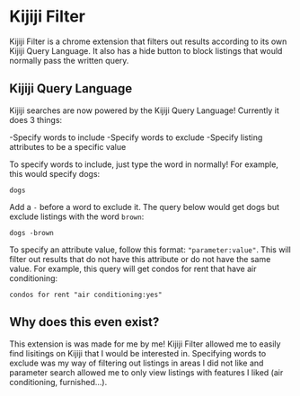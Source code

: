 # Kijiji Filter

Kijiji Filter is a chrome extension that filters out results according to its own Kijiji Query Language. It also has a hide button to block listings that would normally pass the written query.

## Kijiji Query Language

Kijiji searches are now powered by the Kijiji Query Language! Currently it does 3 things:

-Specify words to include
-Specify words to exclude
-Specify listing attributes to be a specific value

To specify words to include, just type the word in normally! For example, this would specify dogs:
```
dogs
```
Add a `-` before a word to exclude it. The query below would get dogs but exclude listings with the word `brown`:
```
dogs -brown
```
To specify an attribute value, follow this format: `"parameter:value"`. This will filter out results that do not have this attribute or do not have the same value. For example, this query will get condos for rent that have air conditioning:
```
condos for rent "air conditioning:yes"
```

## Why does this even exist?

This extension is was made for me by me! Kijiji Filter allowed me to easily find lisitings on Kijiji that I would be interested in. Specifying words to exclude was my way of filtering out listings in areas I did not like and parameter search allowed me to only view listings with features I liked (air conditioning, furnished...).